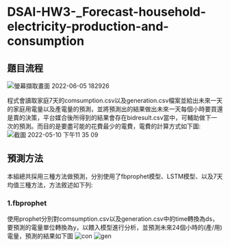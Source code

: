 # DSAI-HW3-_Forecast-household-electricity-production-and-consumption

## 題目流程
![螢幕擷取畫面 2022-06-05 182926](https://user-images.githubusercontent.com/48405514/172046264-adf99aa2-a01d-4e57-9a03-cffbf135e2e3.png)

程式會讀取家庭7天的comsumption.csv以及generation.csv檔案並給出未來一天的家庭用電量以及產電量的預測，並將預測出的結果做出未來一天每個小時要買還是賣的決策，平台媒合後所得到的結果會存在bidresult.csv當中，可輔助做下一次的預測。而目的是要盡可能的花費最少的電費，電費的計算方式如下圖:
![截圖 2022-05-10 下午11 35 09](https://user-images.githubusercontent.com/48405514/172046424-9d3c1e87-e334-4b4f-bdd7-3a1ee25ffcb2.png)

## 預測方法
本組總共採用三種方法做預測，分別使用了fbprophet模型、LSTM模型、以及7天均值三種方法，方法敘述如下列:

### 1.fbprophet
使用prophet分別對comsumption.csv以及generation.csv中的time轉換為ds，要預測的電量單位轉換為y，以餵入模型進行分析，並預測未來24個小時的(產/用)電量，預測的結果如下圖
![con](https://user-images.githubusercontent.com/48405514/172047287-d761dd3a-9229-4e1b-a40c-586c5c37e64b.png)
![gen](https://user-images.githubusercontent.com/48405514/172047288-afb51ca0-27ea-452f-a7d4-d1feaac23972.png)
